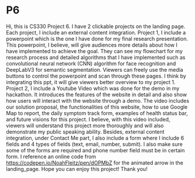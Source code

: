 # P6
Hi, this is CS330 Project 6. I have 2 clickable projects on the landing page. Each project, I include an external content integration. 
Project 1, I include a powerpoint which is the one I have done for my final research presentation. This powerpoint, I believe, will give audiences more details about how I have implemented to achieve the goal. They can see my flowchart for my research process and detailed algorithms that I have implemented such as convolutional neural network (CNN) algorithm for face recognition and DeepLabV3 for semantic segmentation. Viewers can freely use the media buttons to control the powerpoint and scan through these pages. I think by integrating this ppt, it will give viewers better overview to my project 1.
Project 2, I include a Youtube Video which was done for the demo in my hackathon. It introduces the features of the website in detail and also show how users will interact with the website through a demo. The video includes our solution proposal, the functionalities of this website, how to use Google Map to report, the daily symptom track form, examples of health status bar, and future visions for this project. I believe, with this video included, viewers will understand this project more thoroughly and will also demonstrate my public speaking ability.
Besides, external content integration, under Contact Me part, I also include a form where I include 6 fields and 4 types of fields (text, email, number, submit). I also make sure some of the forms are required and phone number field must be in certain form. 
I reference an online code from https://codepen.io/NoahFleitz/pen/dOPMbZ for the animated arrow in the landing_page. 
Hope you can enjoy this project! Thank you!
